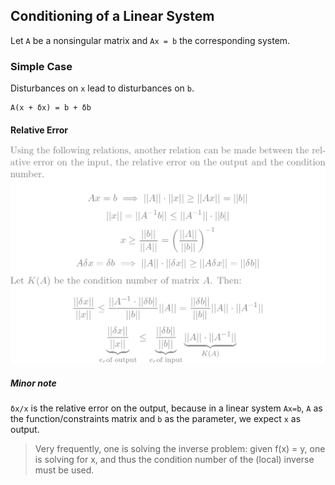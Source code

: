 ## Conditioning of a Linear System
Let `A` be a nonsingular matrix and `Ax = b` the corresponding system.  
### Simple Case
Disturbances on `x` lead to disturbances on `b`.  
```vim
A(x + δx) = b + δb
```  
#### Relative Error
![re](/img/ka.png)
##### Minor note
`δx/x` is the relative error on the output, because in a linear system `Ax=b`, `A` as the function/constraints matrix and `b` as the parameter, we expect `x` as output.  
> Very frequently, one is solving the inverse problem: given f(x) = y, one is solving for x, and thus the condition number of the (local) inverse must be used.
